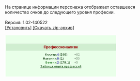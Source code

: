 На странице информации персонажа отображает оставшееся количество очков до следующего уровня професии.
<br>
<br>
Версия: 1.02-140522
<br>
[[Установить]](https://raw.githubusercontent.com/MyRequiem/comfortablePlayingInGW/master/separatedScripts/ProfessionLevels/professionLevels.user.js) [[Скачать zip-архив]](https://raw.githubusercontent.com/MyRequiem/comfortablePlayingInGW/master/separatedScripts/ProfessionLevels/professionLevels.user.js.zip)
<br>
<br>
![ProfessionLevels](https://raw.githubusercontent.com/MyRequiem/comfortablePlayingInGW/master/imgs/ProfessionLevels/screen.png)
<br>
